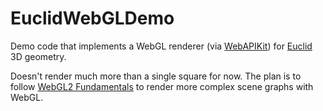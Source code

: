 # EuclidWebGLDemo

Demo code that implements a WebGL renderer (via [WebAPIKit](https://github.com/swiftwasm/WebAPIKit/)) for
[Euclid](https://github.com/nicklockwood/Euclid) 3D geometry.

Doesn't render much more than a single square for now. The plan is to follow
[WebGL2 Fundamentals](https://webgl2fundamentals.org) to render more complex scene graphs with WebGL.

